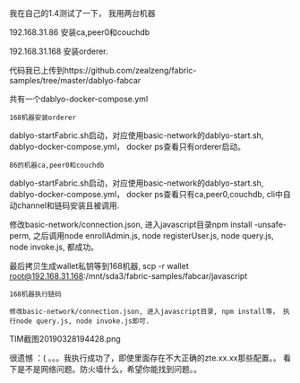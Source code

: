
我在自己的1.4测试了一下， 我用两台机器

192.168.31.86 安装ca,peer0和couchdb

192.168.31.168 安装orderer.


代码我已上传到https://github.com/zealzeng/fabric-samples/tree/master/dablyo-fabcar


共有一个dablyo-docker-compose.yml


    168机器安装orderer

dablyo-startFabric.sh启动，对应使用basic-network的dablyo-start.sh, dablyo-docker-compose.yml， docker ps查看只有orderer启动。


    86的机器ca,peer0和couchdb

dablyo-startFabric.sh启动，对应使用basic-network的dablyo-start.sh, dablyo-docker-compose.yml， docker ps查看只有ca,peer0,couchdb, cli中自动channel和链码安装且被调用.

修改basic-network/connection.json, 进入javascript目录npm install -unsafe-perm, 之后调用node enrollAdmin.js, node registerUser.js, node query.js, node invoke.js, 都成功。


最后拷贝生成wallet私钥等到168机器, scp -r wallet root@192.168.31.168:/mnt/sda3/fabric-samples/fabcar/javascript


    168机器执行链码

    修改basic-network/connection.json, 进入javascript目录, npm install等， 执行node query.js, node invoke.js即可.

TIM截图20190328194428.png

很遗憾 ：( 。。。我执行成功了，即使里面存在不大正确的zte.xx.xx那些配置。。 看下是不是网络问题。防火墙什么，希望你能找到问题。。
